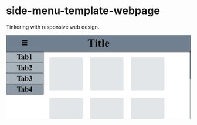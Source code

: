 # side-menu-template-webpage
Tinkering with responsive web design.

![screenshot](images/main_uncollapsed.png)